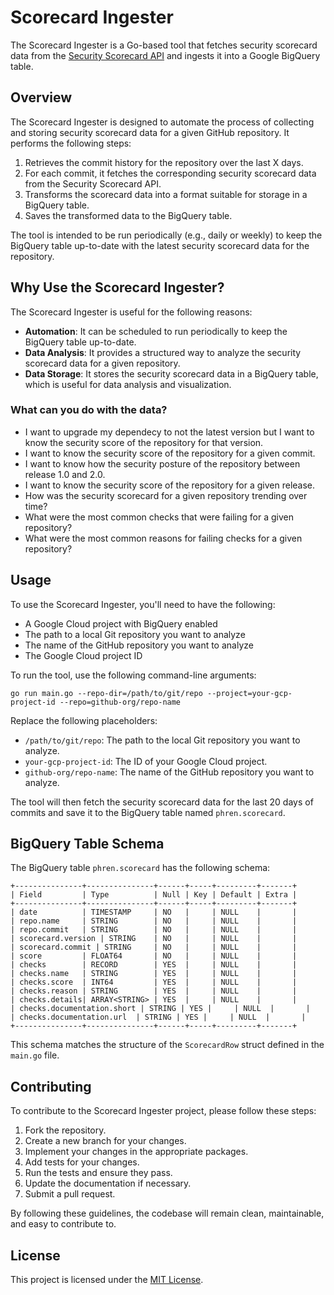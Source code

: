 # Scorecard Ingester

The Scorecard Ingester is a Go-based tool that fetches security scorecard data from the [Security Scorecard API](https://api.securityscorecards.dev/) and ingests it into a Google BigQuery table.

## Overview

The Scorecard Ingester is designed to automate the process of collecting and storing security scorecard data for a given GitHub repository. It performs the following steps:

1. Retrieves the commit history for the repository over the last X days.
2. For each commit, it fetches the corresponding security scorecard data from the Security Scorecard API.
3. Transforms the scorecard data into a format suitable for storage in a BigQuery table.
4. Saves the transformed data to the BigQuery table.

The tool is intended to be run periodically (e.g., daily or weekly) to keep the BigQuery table up-to-date with the latest security scorecard data for the repository.

## Why Use the Scorecard Ingester?

The Scorecard Ingester is useful for the following reasons:

- **Automation**: It can be scheduled to run periodically to keep the BigQuery table up-to-date.
- **Data Analysis**: It provides a structured way to analyze the security scorecard data for a given repository.
- **Data Storage**: It stores the security scorecard data in a BigQuery table, which is useful for data analysis and visualization.

### What can you do with the data?
- I want to upgrade my dependecy to not the latest version but I want to know the security score of the repository for that version.
- I want to know the security score of the repository for a given commit.
- I want to know how the security posture of the repository between release 1.0 and 2.0.
- I want to know the security score of the repository for a given release.
- How was the security scorecard for a given repository trending over time?
- What were the most common checks that were failing for a given repository?
- What were the most common reasons for failing checks for a given repository?

## Usage

To use the Scorecard Ingester, you'll need to have the following:

- A Google Cloud project with BigQuery enabled
- The path to a local Git repository you want to analyze
- The name of the GitHub repository you want to analyze
- The Google Cloud project ID

To run the tool, use the following command-line arguments:

```
go run main.go --repo-dir=/path/to/git/repo --project=your-gcp-project-id --repo=github-org/repo-name
```

Replace the following placeholders:

- `/path/to/git/repo`: The path to the local Git repository you want to analyze.
- `your-gcp-project-id`: The ID of your Google Cloud project.
- `github-org/repo-name`: The name of the GitHub repository you want to analyze.

The tool will then fetch the security scorecard data for the last 20 days of commits and save it to the BigQuery table named `phren.scorecard`.

## BigQuery Table Schema

The BigQuery table `phren.scorecard` has the following schema:

```
+---------------+---------------+------+-----+---------+-------+
| Field         | Type          | Null | Key | Default | Extra |
+---------------+---------------+------+-----+---------+-------+
| date          | TIMESTAMP     | NO   |     | NULL    |       |
| repo.name     | STRING        | NO   |     | NULL    |       |
| repo.commit   | STRING        | NO   |     | NULL    |       |
| scorecard.version | STRING    | NO   |     | NULL    |       |
| scorecard.commit | STRING     | NO   |     | NULL    |       |
| score         | FLOAT64       | NO   |     | NULL    |       |
| checks        | RECORD        | YES  |     | NULL    |       |
| checks.name   | STRING        | YES  |     | NULL    |       |
| checks.score  | INT64         | YES  |     | NULL    |       |
| checks.reason | STRING        | YES  |     | NULL    |       |
| checks.details| ARRAY<STRING> | YES  |     | NULL    |       |
| checks.documentation.short | STRING | YES |     | NULL  |       |
| checks.documentation.url  | STRING | YES |     | NULL  |       |
+---------------+---------------+------+-----+---------+-------+
```

This schema matches the structure of the `ScorecardRow` struct defined in the `main.go` file.

## Contributing

To contribute to the Scorecard Ingester project, please follow these steps:

1. Fork the repository.
2. Create a new branch for your changes.
3. Implement your changes in the appropriate packages.
4. Add tests for your changes.
5. Run the tests and ensure they pass.
6. Update the documentation if necessary.
7. Submit a pull request.

By following these guidelines, the codebase will remain clean, maintainable, and easy to contribute to.

## License

This project is licensed under the [MIT License](LICENSE).
